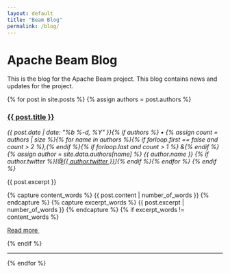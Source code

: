 ```yaml
---
layout: default
title: "Beam Blog"
permalink: /blog/
---
```

<!--
Licensed under the Apache License, Version 2.0 (the "License");
you may not use this file except in compliance with the License.
You may obtain a copy of the License at

http://www.apache.org/licenses/LICENSE-2.0

Unless required by applicable law or agreed to in writing, software
distributed under the License is distributed on an "AS IS" BASIS,
WITHOUT WARRANTIES OR CONDITIONS OF ANY KIND, either express or implied.
See the License for the specific language governing permissions and
limitations under the License.
-->

# Apache Beam Blog

This is the blog for the Apache Beam project. This blog contains news and updates
for the project.

{% for post in site.posts %}
{% assign authors = post.authors %}

### <a class="post-link" href="{{ post.url | prepend: site.baseurl }}">{{ post.title }}</a>
<i>{{ post.date | date: "%b %-d, %Y" }}{% if authors %} •
{% assign count = authors | size %}{% for name in authors %}{% if forloop.first == false and count > 2 %},{% endif %}{% if forloop.last and count > 1 %} &amp;{% endif %}{% assign author = site.data.authors[name] %} {{ author.name }} {% if author.twitter %}[<a href="https://twitter.com/{{ author.twitter }}">@{{ author.twitter }}</a>]{% endif %}{% endfor %}
{% endif %}</i>

{{ post.excerpt }}

<!-- Render a "read more" button if the post is longer than the excerpt -->
{% capture content_words %}
  {{ post.content | number_of_words }}
{% endcapture %}
{% capture excerpt_words %}
  {{ post.excerpt | number_of_words }}
{% endcapture %}
{% if excerpt_words != content_words %}
<p>
<a class="btn btn-default btn-sm" href="{{ post.url | prepend: site.baseurl }}" role="button">
Read more&nbsp;<span class="glyphicon glyphicon-menu-right" aria-hidden="true"></span>
</a>
</p>
{% endif %}

<hr>
{% endfor %}
